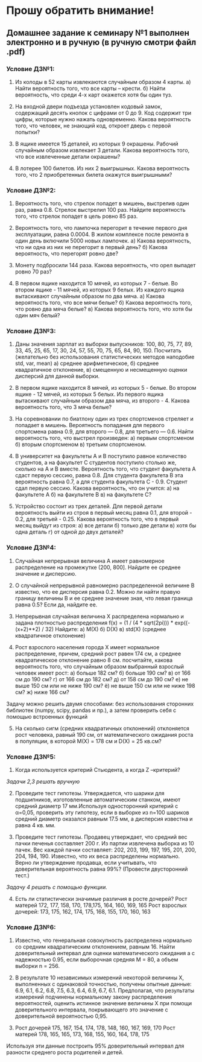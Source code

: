 # Прошу обратить внимание!
## Домашнее задание к семинару №1 выполнен электронно и в ручную (в ручную смотри файл .pdf)
### Условие ДЗ№1:

1. Из колоды в 52 карты извлекаются случайным образом 4 карты.
a) Найти вероятность того, что все карты – крести.
б) Найти вероятность, что среди 4-х карт окажется хотя бы один туз.

2. На входной двери подъезда установлен кодовый замок, содержащий десять кнопок с цифрами от 0 до 9. Код содержит три цифры, которые нужно нажать одновременно.
Какова вероятность того, что человек, не знающий код, откроет дверь с первой попытки?

3. В ящике имеется 15 деталей, из которых 9 окрашены. Рабочий случайным образом извлекает 3 детали. Какова вероятность того, что все извлеченные детали окрашены?

4. В лотерее 100 билетов. Из них 2 выигрышных. Какова вероятность того, что 2 приобретенных билета окажутся выигрышными?


### Условие ДЗ№2:
1. Вероятность того, что стрелок попадет в мишень, выстрелив один раз, равна 0.8. Стрелок выстрелил 100 раз. Найдите вероятность того, что стрелок попадет в цель ровно 85 раз.

2. Вероятность того, что лампочка перегорит в течение первого дня эксплуатации, равна 0.0004. В жилом комплексе после ремонта в один день включили 5000 новых лампочек.
а)  Какова вероятность, что ни одна из них не перегорит в первый день?
б)  Какова вероятность, что перегорят ровно две?
 
3. Монету подбросили 144 раза. Какова вероятность, что орел выпадет ровно 70 раз?
 
4. В первом ящике находится 10 мячей, из которых 7 - белые. Во втором ящике - 11 мячей, из которых 9 белых. Из каждого ящика вытаскивают случайным образом по два мяча.
а)  Какова вероятность того, что все мячи белые?
б)  Какова вероятность того, что ровно два мяча белые?
в)  Какова вероятность того, что хотя бы один мяч белый?

### Условие ДЗ№3:
1. Даны значения зарплат из выборки выпускников: 100, 80, 75, 77, 89, 33, 45, 25, 65, 17, 30, 24, 57, 55, 70, 75, 65, 84, 90, 150. Посчитать (желательно без использования статистических методов наподобие std, var, mean) 
а) среднее арифметическое,
б) среднее квадратичное отклонение,
в) смещенную и несмещенную оценки дисперсий для данной выборки.
 
2. В первом ящике находится 8 мячей, из которых 5 - белые. Во втором ящике - 12 мячей, из которых 5 белых. Из первого ящика вытаскивают случайным образом два мяча, из второго - 4. Какова вероятность того, что 3 мяча белые?

3. На соревновании по биатлону один из трех спортсменов стреляет и попадает в мишень. Вероятность попадания для первого спортсмена равна 0.9, для второго — 0.8, для третьего — 0.6. Найти вероятность того, что выстрел произведен: 
a) первым спортсменом
б) вторым спортсменом
в) третьим спортсменом.

4. В университет на факультеты A и B поступило равное количество студентов, а на факультет C студентов поступило столько же, сколько на A и B вместе. Вероятность того, что студент факультета A сдаст первую сессию, равна 0.8. Для студента факультета B эта вероятность равна 0.7, а для студента факультета C - 0.9. Студент сдал первую сессию. Какова вероятность, что он учится:
a) на факультете A 
б) на факультете B 
в) на факультете C?

5. Устройство состоит из трех деталей. Для первой детали вероятность выйти из строя в первый месяц равна 0.1, для второй - 0.2, для третьей - 0.25. Какова вероятность того, что в первый месяц выйдут из строя: 
а) все детали
б) только две детали
в) хотя бы одна деталь
г) от одной до двух деталей?

### Условие ДЗ№4:
1. Случайная непрерывная величина A имеет равномерное распределение на промежутке (200, 800].
Найдите ее среднее значение и дисперсию.

2. О случайной непрерывной равномерно распределенной величине B известно, что ее
дисперсия равна 0.2.
Можно ли найти правую границу величины B и ее среднее значение зная, что левая
граница равна 0.5?
Если да, найдите ее.

3. Непрерывная случайная величина X распределена нормально и задана плотностью
распределения
f(x) = (1 / (4 * sqrt(2pi))) * exp((-(x+2)**2) / 32)
Найдите:
а) M(X)
б) D(X)
в) std(X) (среднее квадратичное отклонение)

4. Рост взрослого населения города X имеет нормальное распределение, причем, средний рост равен 174 см, а среднее квадратическое отклонение равно 8 см. посчитайте, какова вероятность того, что случайным образом выбранный взрослый человек имеет рост:
а) больше 182 см?
б) больше 190 см?
в) от 166 см до 190 см?
г) от 166 см до 182 см?
д) от 158 см до 190 см?
е) не выше 150 см или не ниже 190 см?
ё) не выше 150 см или не ниже 198 см?
ж) ниже 166 см?

Задачу можно решить двумя способами: без использования сторонних библиотек (numpy, scipy, pandas и пр.), а затем проверить себя с помощью встроенных функций

5. На сколько сигм (средних квадратичных отклонений) отклоняется рост человека, равный 190 см, от математического ожидания роста в популяции, в которой M(X) = 178 см и D(X) = 25 кв.см?

### Условие ДЗ№5:
1. Когда используется критерий Стьюдента, а когда Z –критерий?

_Задачи 2,3 решать вручную_

2. Проведите тест гипотезы. Утверждается, что шарики для подшипников, изготовленные автоматическим станком, имеют средний диаметр 17 мм.Используя односторонний критерий с α=0,05, проверить эту гипотезу, если в выборке из n=100 шариков средний диаметр оказался равным 17.5 мм, а дисперсия известна и равна 4 кв. мм.

3. Проведите тест гипотезы. Продавец утверждает, что средний вес пачки печенья составляет 200 г. Из партии извлечена выборка из 10 пачек. Вес каждой пачки составляет: 202, 203, 199, 197, 195, 201, 200, 204, 194, 190. Известно, что их веса распределены нормально. Верно ли утверждение продавца, если учитывать, что доверительная вероятность равна 99%? (Провести двусторонний тест.)

_Задачу 4 решать с помощью функции._

4. Есть ли статистически значимые различия в росте дочерей?
Рост матерей 172, 177, 158, 170, 178,175, 164, 160, 169, 165
Рост взрослых дочерей: 173, 175, 162, 174, 175, 168, 155, 170, 160, 163

### Условие ДЗ№6:
1. Известно, что генеральная совокупность распределена нормально со средним квадратическим отклонением, равным 16. Найти доверительный интервал для оценки математического ожидания a с надежностью 0.95, если выборочная средняя M = 80, а объем выборки n = 256.

2. В результате 10 независимых измерений некоторой величины X, выполненных с одинаковой точностью, получены опытные данные: 6.9, 6.1, 6.2, 6.8, 7.5, 6.3, 6.4, 6.9, 6.7, 6.1.  Предполагая, что результаты измерений подчинены нормальному закону распределения вероятностей, оценить истинное значение величины X при помощи доверительного интервала, покрывающего это значение с доверительной вероятностью 0,95.

3. Рост дочерей 175, 167, 154, 174, 178, 148, 160, 167, 169, 170
Рост матерей 178, 165, 165, 173, 168, 155, 160, 164, 178, 175

Используя эти данные построить 95% доверительный интервал для разности среднего роста родителей и детей.
